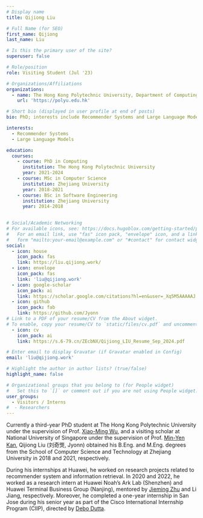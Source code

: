 ```yaml
---
# Display name
title: Qijiong Liu

# Full Name (for SEO)
first_name: Qijiong
last_name: Liu

# Is this the primary user of the site?
superuser: false

# Role/position
role: Visiting Student (Jul '23)

# Organizations/Affiliations
organizations:
  - name: The Hong Kong Polytechnic University, Department of Computing
    url: 'https://polyu.edu.hk'

# Short bio (displayed in user profile at end of posts)
bio: PhD; interests include Recommender Systems and Large Language Models.

interests:
  - Recommender Systems
  - Large Language Models

education:
  courses:
    - course: PhD in Computing
      institution: The Hong Kong Polytechnic University
      year: 2021-2024
    - course: MSc in Computer Science
      institution: Zhejiang University
      year: 2018-2021
    - course: BSc in Software Engineering
      institution: Zhejiang University
      year: 2014-2018
    

# Social/Academic Networking
# For available icons, see: https://docs.hugoblox.com/getting-started/page-builder/#icons
#   For an email link, use "fas" icon pack, "envelope" icon, and a link in the
#   form "mailto:your-email@example.com" or "#contact" for contact widget.
social:
  - icon: house
    icon_pack: fas
    link: https://liu.qijiong.work/
  - icon: envelope
    icon_pack: fas
    link: 'liu@qijiong.work'
  - icon: google-scholar
    icon_pack: ai
    link: https://scholar.google.com/citations?hl=en&user=_Xq5M5AAAAAJ
  - icon: github
    icon_pack: fab
    link: https://github.com/Jyonn
# Link to a PDF of your resume/CV from the About widget.
# To enable, copy your resume/CV to `static/files/cv.pdf` and uncomment the lines below.
  - icon: cv
    icon_pack: ai
    link: https://s.6-79.cn/ZEcbNX/Qijiong_LIU_Resume_Sep_2024.pdf

# Enter email to display Gravatar (if Gravatar enabled in Config)
email: 'liu@qijiong.work'

# Highlight the author in author lists? (true/false)
highlight_name: false

# Organizational groups that you belong to (for People widget)
#   Set this to `[]` or comment out if you are not using People widget.
user_groups:
  - Visitors / Interns
#  - Researchers
---
```


Currently a third-year PhD student at The Hong Kong Polytechnic University under the supervision of Prof. [Xiao-Ming Wu](https://www4.comp.polyu.edu.hk/~csmxwu/), and a visiting scholar at National University of Singapore under the supervision of Prof. [Min-Yen Kan](https://www.comp.nus.edu.sg/~kanmy/), Qijiong Liu (刘奇煚, Jyonn) obtained his B.Eng. and M.Eng. degrees from the School of Computer Science and Technology at Zhejiang University in 2018 and 2021, respectively.

During his internships at Huawei, he worked on research projects related to recommender system and information retrieval. In 2020 and 2022, he worked as a research intern at Huawei Noah’s Ark Lab (Shenzhen) and Huawei Terminal Business Group (Nanjing), mentored by [Jieming Zhu](https://jiemingzhu.github.io/) and Li Jiang, respectively. Moreover, he completed a one-year internship in San Jose during his senior year as part of the Cisco International Internship Program (CIIP), directed by [Debo Dutta](https://www.linkedin.com/in/dedutta/).
